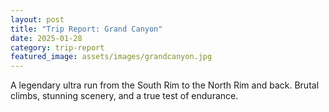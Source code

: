 ```yaml
---
layout: post
title: "Trip Report: Grand Canyon"
date: 2025-01-28
category: trip-report
featured_image: assets/images/grandcanyon.jpg
---
```


A legendary ultra run from the South Rim to the North Rim and back. Brutal climbs, stunning scenery, and a true test of endurance. 
